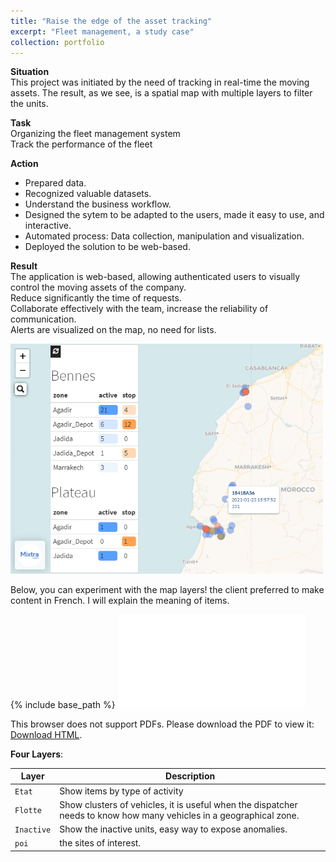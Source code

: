 ```yaml
---
title: "Raise the edge of the asset tracking"
excerpt: "Fleet management, a study case"
collection: portfolio
---
```

**Situation**  
This project was initiated by the need of tracking in real-time the moving assets. The result, as we see, is a spatial map with multiple layers to filter the units.  

**Task**  
Organizing the fleet management system  
Track the performance of the fleet  

**Action**  
* Prepared data.  
* Recognized valuable datasets.  
* Understand the business workflow.  
* Designed the sytem to be adapted to the users, made it easy to use, and interactive.  
* Automated process: Data collection, manipulation and visualization.  
* Deployed the solution to be web-based.

**Result**  
The application is web-based, allowing authenticated users to visually control the moving assets of the company.  
Reduce significantly the time of requests.  
Collaborate effectively with the team, increase the reliability of communication.  
Alerts are visualized on the map, no need for lists.  
  
<!--- ![fleetmap](/images/fleetmap_hamzaimloul.png)  --->
<img src="/images/fleetmap_hamzaimloul.png" width="500px"/>
  
Below, you can experiment with the map layers! 
the client preferred to make content in French. I will explain the meaning of items.
  
{% include base_path %}
<object data="/files/map.html" type="text/html" width="500px" height="300px">
<embed src="/files/map.html" type="text/html">
<p>This browser does not support PDFs. Please download the PDF to view it: <a href="/files/map.html">Download HTML</a>.</p>
</embed>
</object>  
  
**Four Layers**:   
  
| Layer        | Description                                                                                                              |
| ------------ | ------------------------------------------------------------------------------------------------------------------------ |
| `Etat`       | Show items by type of activity                                                                                           |
| `Flotte`     | Show clusters of vehicles, it is useful when the dispatcher needs to know how many vehicles in a geographical zone.      |
| `Inactive`   | Show the inactive units, easy way to expose anomalies.                                                                   |
| `poi`        | the sites of interest.                                                                                                   |
  

